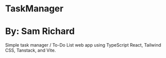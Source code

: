 # TaskManager

# By: Sam Richard

Simple task manager / To-Do List web app using TypeScript React, Tailwind CSS, Tanstack, and Vite.
